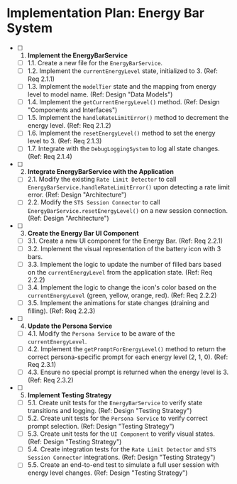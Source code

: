 # Implementation Plan: Energy Bar System

- [ ] 1. **Implement the EnergyBarService**
  - [ ] 1.1. Create a new file for the `EnergyBarService`.
  - [ ] 1.2. Implement the `currentEnergyLevel` state, initialized to 3. (Ref: Req 2.1.1)
  - [ ] 1.3. Implement the `modelTier` state and the mapping from energy level to model name. (Ref: Design "Data Models")
  - [ ] 1.4. Implement the `getCurrentEnergyLevel()` method. (Ref: Design "Components and Interfaces")
  - [ ] 1.5. Implement the `handleRateLimitError()` method to decrement the energy level. (Ref: Req 2.1.2)
  - [ ] 1.6. Implement the `resetEnergyLevel()` method to set the energy level to 3. (Ref: Req 2.1.3)
  - [ ] 1.7. Integrate with the `DebugLoggingSystem` to log all state changes. (Ref: Req 2.1.4)

- [ ] 2. **Integrate EnergyBarService with the Application**
  - [ ] 2.1. Modify the existing `Rate Limit Detector` to call `EnergyBarService.handleRateLimitError()` upon detecting a rate limit error. (Ref: Design "Architecture")
  - [ ] 2.2. Modify the `STS Session Connector` to call `EnergyBarService.resetEnergyLevel()` on a new session connection. (Ref: Design "Architecture")

- [ ] 3. **Create the Energy Bar UI Component**
  - [ ] 3.1. Create a new UI component for the Energy Bar. (Ref: Req 2.2.1)
  - [ ] 3.2. Implement the visual representation of the battery icon with 3 bars.
  - [ ] 3.3. Implement the logic to update the number of filled bars based on the `currentEnergyLevel` from the application state. (Ref: Req 2.2.2)
  - [ ] 3.4. Implement the logic to change the icon's color based on the `currentEnergyLevel` (green, yellow, orange, red). (Ref: Req 2.2.2)
  - [ ] 3.5. Implement the animations for state changes (draining and filling). (Ref: Req 2.2.3)

- [ ] 4. **Update the Persona Service**
  - [ ] 4.1. Modify the `Persona Service` to be aware of the `currentEnergyLevel`.
  - [ ] 4.2. Implement the `getPromptForEnergyLevel()` method to return the correct persona-specific prompt for each energy level (2, 1, 0). (Ref: Req 2.3.1)
  - [ ] 4.3. Ensure no special prompt is returned when the energy level is 3. (Ref: Req 2.3.2)

- [ ] 5. **Implement Testing Strategy**
  - [ ] 5.1. Create unit tests for the `EnergyBarService` to verify state transitions and logging. (Ref: Design "Testing Strategy")
  - [ ] 5.2. Create unit tests for the `Persona Service` to verify correct prompt selection. (Ref: Design "Testing Strategy")
  - [ ] 5.3. Create unit tests for the `UI Component` to verify visual states. (Ref: Design "Testing Strategy")
  - [ ] 5.4. Create integration tests for the `Rate Limit Detector` and `STS Session Connector` integrations. (Ref: Design "Testing Strategy")
  - [ ] 5.5. Create an end-to-end test to simulate a full user session with energy level changes. (Ref: Design "Testing Strategy")